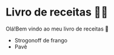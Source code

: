 # Livro de receitas :woman_cook:

Olá!Bem vindo ao meu livro de receitas :cookie:

- Strogonoff de frango
- Pavê
